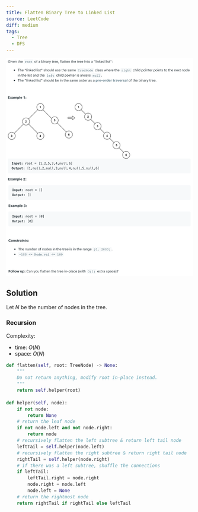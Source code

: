 ```yaml
---
title: Flatten Binary Tree to Linked List
source: LeetCode
diff: medium
tags:
  - Tree
  - DFS
---
```


<img class="medium-zoom" src="/algo/flatten-binary-tree-to-linked-list.png" alt="https://leetcode.com/problems/flatten-binary-tree-to-linked-list">

## Solution

Let $N$ be the number of nodes in the tree.

### Recursion

Complexity:

- time: $O(N)$
- space: $O(N)$

```py
def flatten(self, root: TreeNode) -> None:
    """
    Do not return anything, modify root in-place instead.
    """
    return self.helper(root)

def helper(self, node):
    if not node:
        return None
    # return the leaf node
    if not node.left and not node.right:
        return node
    # recursively flatten the left subtree & return left tail node
    leftTail = self.helper(node.left)
    # recursively flatten the right subtree & return right tail node
    rightTail = self.helper(node.right)
    # if there was a left subtree, shuffle the connections
    if leftTail:
        leftTail.right = node.right
        node.right = node.left
        node.left = None
    # return the rightmost node
    return rightTail if rightTail else leftTail
```
